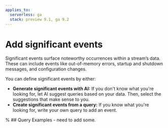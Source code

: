 ```yaml
---
applies_to:
  serverless: ga
  stack: preview 9.1, ga 9.2
---
```


# Add significant events

Significant events surface noteworthy occurrences within a stream’s data. These can include events like out-of-memory errors, startup and shutdown messages, and configuration changes.

You can define significant events by either:

- **Generate significant events with AI:** If you don't know what you're looking for, let AI suggest queries based on your data. Then, select the suggestions that make sense to you.
- **Create significant events from a query:** If you know what you're looking for, write your own query to add an event.

% ## Query Examples - need to add some.